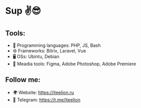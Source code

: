 # Sup ✌️😎

## Tools:
- 💬 Programming languages: PHP, JS, Bash 
- ⚙️ Frameworks: Bitrix, Laravel, Vue
- 🖥 OSs: Ubintu, Debian
- 🎥 Meadia tools: Figma, Adobe Photoshop, Adobe Premiere

## Follow me:
- 🌍 Website: https://iteelion.ru
- 💬 Telegram: https://t.me/iteelion
